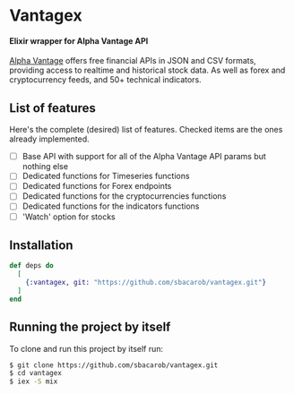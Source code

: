 # Vantagex

#### Elixir wrapper for Alpha Vantage API

[Alpha Vantage](https://alphavantage.co) offers free financial APIs in JSON and CSV formats, providing access to realtime and historical stock data. As well as forex and cryptocurrency feeds, and 50+ technical indicators.

## List of features

Here's the complete (desired) list of features. Checked items are the ones already implemented.

- [ ] Base API with support for all of the Alpha Vantage API params but nothing else
- [ ] Dedicated functions for Timeseries functions
- [ ] Dedicated functions for Forex endpoints
- [ ] Dedicated functions for the cryptocurrencies functions
- [ ] Dedicated functions for the indicators functions
- [ ] 'Watch' option for stocks

## Installation

```elixir
def deps do
  [
    {:vantagex, git: "https://github.com/sbacarob/vantagex.git"}
  ]
end
```

## Running the project by itself

To clone and run this project by itself run:

```bash
$ git clone https://github.com/sbacarob/vantagex.git
$ cd vantagex
$ iex -S mix
```

